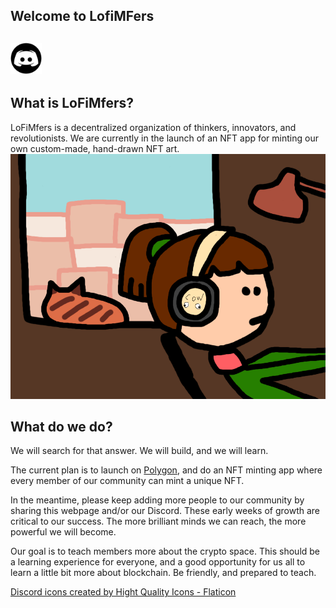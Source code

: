 ## Welcome to LofiMFers 
<!-- You're hired.
You're fired.
I need you in on Monday. -->
## <a href="https://discord.gg/dTFACq3Srx"><img src="discord.png" alt="drawing" width="50"/>
</a>

## What is LoFiMfers?
LoFiMfers is a decentralized organization of thinkers, innovators, and revolutionists. We are currently in the launch of an NFT app for minting our own custom-made, hand-drawn NFT art. 
![LofiLogo](lofilogo.png)




## What do we do?
We will search for that answer. We will build, and we will learn.

The current plan is to launch on <a href="https://polygon.technology/">Polygon</a>, and do an NFT minting app where every member of our community can mint a unique NFT.

In the meantime, please keep adding more people to our community by sharing this webpage and/or our Discord. These early weeks of growth are critical to our success. The more brilliant minds we can reach, the more powerful we will become.

Our goal is to teach members more about the crypto space. 
This should be a learning experience for everyone, and a good opportunity for us all to learn a little bit more about blockchain. 
Be friendly, and prepared to teach.


<footer><a href="https://www.flaticon.com/free-icons/discord" title="discord icons">Discord icons created by Hight Quality Icons - Flaticon</a></footer>
